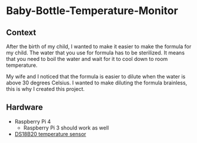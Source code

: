 # Baby-Bottle-Temperature-Monitor

## Context

After the birth of my child, I wanted to make it easier to make the formula for my child. The water that you use for formula has to be sterilized. It means that you need to boil the water and wait for it to cool down to room temperature.

My wife and I noticed that the formula is easier to dilute when the water is above 30 degrees Celsius. I wanted to make diluting the formula brainless, this is why I created this project.

## Hardware

* Raspberry Pi 4
  * Raspberry Pi 3 should work as well
* [DS18B20 temperature sensor](https://www.amazon.ca/gp/product/B094FKQ9BS/ref=ppx_yo_dt_b_asin_title_o04_s00?ie=UTF8&psc=1)
